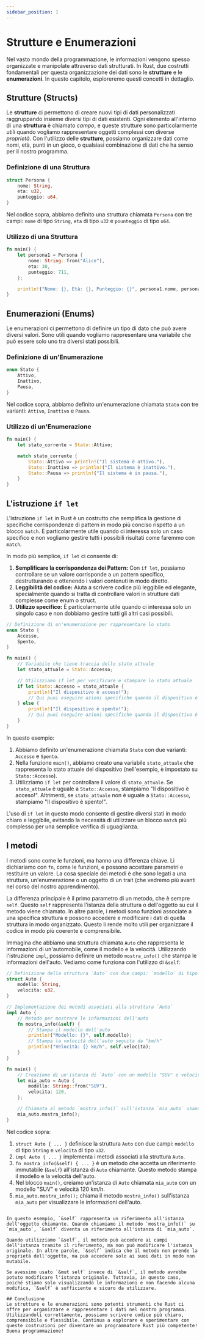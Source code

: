 ```yaml
---
sidebar_position: 1
---
```

# Strutture e Enumerazioni
Nel vasto mondo della programmazione, le informazioni vengono spesso organizzate e manipolate attraverso dati strutturati. In Rust, due costrutti fondamentali per questa organizzazione dei dati sono le **strutture** e le **enumerazioni**. In questo capitolo, esploreremo questi concetti in dettaglio.

## Strutture (Structs)
Le **strutture** ci permettono di creare nuovi tipi di dati personalizzati raggruppando insieme diversi tipi di dati esistenti. Ogni elemento all'interno di una **struttura** è chiamato *campo*, e queste strutture sono particolarmente utili quando vogliamo rappresentare oggetti complessi con diverse *proprietà*. Con l'utilizzo delle **strutture**, possiamo organizzare dati come nomi, età, punti in un gioco, o qualsiasi combinazione di dati che ha senso per il nostro programma.

### Definizione di una Struttura
```rust
struct Persona {
    nome: String,
    eta: u32,
    punteggio: u64,
}
```
Nel codice sopra, abbiamo definito una struttura chiamata `Persona` con tre campi: `nome` di tipo `String`, `eta` di tipo `u32` e `pounteggio` di tipo `u64`.

### Utilizzo di una Struttura
```rust
fn main() {
    let persona1 = Persona {
        nome: String::from("Alice"),
        eta: 30,
        punteggio: 711,
    };

    println!("Nome: {}, Età: {}, Punteggio: {}", persona1.nome, persona1.eta, persona1.punteggio);
}
```

## Enumerazioni (Enums)
Le enumerazioni ci permettono di definire un tipo di dato che può avere diversi valori. Sono utili quando vogliamo rappresentare una variabile che può essere solo uno tra diversi stati possibili.

### Definizione di un'Enumerazione
```rust
enum Stato {
    Attivo,
    Inattivo,
    Pausa,
}
```
Nel codice sopra, abbiamo definito un'enumerazione chiamata `Stato` con tre varianti: `Attivo`, `Inattivo` e `Pausa`.

### Utilizzo di un'Enumerazione
```rust
fn main() {
    let stato_corrente = Stato::Attivo;

    match stato_corrente {
        Stato::Attivo => println!("Il sistema è attivo."),
        Stato::Inattivo => println!("Il sistema è inattivo."),
        Stato::Pausa => println!("Il sistema è in pausa."),
    }
}
```

## L'istruzione `if let`
L'istruzione `if let` in Rust è un costrutto che semplifica la gestione di specifiche corrispondenze di pattern in modo più conciso rispetto a un blocco `match`. È particolarmente utile quando ci interessa solo un caso specifico e non vogliamo gestire tutti i possibili risultati come faremmo con `match`.

In modo più semplice, `if let` ci consente di:
1. **Semplificare la corrispondenza dei Pattern:** Con `if let`, possiamo controllare se un valore corrisponde a un pattern specifico, destrutturando e ottenendo i valori contenuti in modo diretto.
2. **Leggibilità del codice:** Aiuta a scrivere codice più leggibile ed elegante, specialmente quando si tratta di controllare valori in strutture dati complesse come enum o struct.
3. **Utilizzo specifico:** È particolarmente utile quando ci interessa solo un singolo caso e non dobbiamo gestire tutti gli altri casi possibili.

```rust
// Definizione di un'enumerazione per rappresentare lo stato
enum Stato {
    Accesso,
    Spento,
}

fn main() {
    // Variabile che tiene traccia dello stato attuale
    let stato_attuale = Stato::Accesso;

    // Utilizziamo if let per verificare e stampare lo stato attuale
    if let Stato::Accesso = stato_attuale {
        println!("Il dispositivo è acceso!");
        // Qui puoi eseguire azioni specifiche quando il dispositivo è acceso
    } else {
        println!("Il dispositivo è spento!");
        // Qui puoi eseguire azioni specifiche quando il dispositivo è spento
    }
}
```
In questo esempio:

1. Abbiamo definito un'enumerazione chiamata `Stato` con due varianti: `Accesso` e `Spento`.
2. Nella funzione `main()`, abbiamo creato una variabile `stato_attuale` che rappresenta lo stato attuale del dispositivo (nell'esempio, è impostato su `Stato::Accesso`).
3. Utilizziamo `if let` per controllare il valore di `stato_attuale`. Se `stato_attuale` è uguale a `Stato::Accesso`, stampiamo "Il dispositivo è acceso!". Altrimenti, se `stato_attuale` non è uguale a `Stato::Accesso`, stampiamo "Il dispositivo è spento!".

L'uso di `if let` in questo modo consente di gestire diversi stati in modo chiaro e leggibile, evitando la necessità di utilizzare un blocco `match` più complesso per una semplice verifica di uguaglianza.

## I metodi
I metodi sono come le funzioni, ma hanno una differenza chiave. Li dichiariamo con `fn`, come le funzioni, e possono accettare parametri e restituire un valore. La cosa speciale dei metodi è che sono legati a una struttura, un'enumerazione o un oggetto di un trait (che vedremo più avanti nel corso del nostro apprendimento). 

La differenza principale è il primo parametro di un metodo, che è sempre `self`. Questo `self` rappresenta l'istanza della struttura o dell'oggetto su cui il metodo viene chiamato. In altre parole, i metodi sono funzioni associate a una specifica struttura e possono accedere e modificare i dati di quella struttura in modo organizzato. Questo li rende molto utili per organizzare il codice in modo più coerente e comprensibile.

Immagina che abbiamo una struttura chiamata `Auto` che rappresenta le informazioni di un'automobile, come il modello e la velocità. Utilizzando l'istruzione `impl`, possiamo definire un metodo `mostra_info()` che stampa le informazioni dell'auto. Vediamo come funziona con l'utilizzo di `&self`:

```rust
// Definizione della struttura `Auto` con due campi: `modello` di tipo String e `velocita` di tipo u32
struct Auto {
    modello: String,
    velocita: u32,
}

// Implementazione dei metodi associati alla struttura `Auto`
impl Auto {
    // Metodo per mostrare le informazioni dell'auto
    fn mostra_info(&self) {
        // Stampa il modello dell'auto
        println!("Modello: {}", self.modello);
        // Stampa la velocità dell'auto seguita da "km/h"
        println!("Velocità: {} km/h", self.velocita);
    }
}

fn main() {
    // Creazione di un'istanza di `Auto` con un modello "SUV" e velocità 120 km/h
    let mia_auto = Auto {
        modello: String::from("SUV"),
        velocita: 120,
    };

    // Chiamata al metodo `mostra_info()` sull'istanza `mia_auto` usando `&self`
    mia_auto.mostra_info();
}
```

Nel codice sopra:

1. `struct Auto { ... }` definisce la struttura `Auto` con due campi: `modello` di tipo `String` e `velocita` di tipo `u32`.
2. `impl Auto { ... }` implementa i metodi associati alla struttura `Auto`.
3. `fn mostra_info(&self) { ... }` è un metodo che accetta un riferimento immutabile (`&self`) all'istanza di `Auto` chiamante. Questo metodo stampa il modello e la velocità dell'auto.
4. Nel blocco `main()`, creiamo un'istanza di `Auto` chiamata `mia_auto` con un modello "SUV" e velocità 120 km/h.
5. `mia_auto.mostra_info();` chiama il metodo `mostra_info()` sull'istanza `mia_auto` per visualizzare le informazioni dell'auto.
```

In questo esempio, `&self` rappresenta un riferimento all'istanza dell'oggetto chiamante. Quando chiamiamo il metodo `mostra_info()` su `mia_auto`, `&self` diventa un riferimento all'istanza di `mia_auto`.

Quando utilizziamo `&self`, il metodo può accedere ai campi dell'istanza tramite il riferimento, ma non può modificare l'istanza originale. In altre parole, `&self` indica che il metodo non prende la proprietà dell'oggetto, ma può accedere solo ai suoi dati in modo non mutabile.

Se avessimo usato `&mut self` invece di `&self`, il metodo avrebbe potuto modificare l'istanza originale. Tuttavia, in questo caso, poiché stiamo solo visualizzando le informazioni e non facendo alcuna modifica, `&self` è sufficiente e sicuro da utilizzare.

## Conclusione
Le strutture e le enumerazioni sono potenti strumenti che Rust ci offre per organizzare e rappresentare i dati nel nostro programma. Utilizzandoli correttamente, possiamo scrivere codice più chiaro, comprensibile e flessibile. Continua a esplorare e sperimentare con queste costruzioni per diventare un programmatore Rust più competente! Buona programmazione!